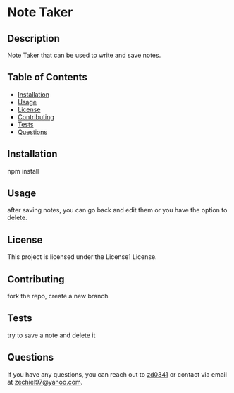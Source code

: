 
  # Note Taker
  
  ## Description
  Note Taker that can be used to write and save notes.
  
  ## Table of Contents
  - [Installation](#installation)
  - [Usage](#usage)
  - [License](#license)
  - [Contributing](#contributing)
  - [Tests](#tests)
  - [Questions](#questions)
  
  ## Installation
  npm install
  
  ## Usage
   after saving notes, you can go back and edit them or you have the option to delete.
  
  ## License
  This project is licensed under the License1 License.
  
  ## Contributing
  fork the repo, create a new branch
  
  ## Tests
  try to save a note and delete it
  
  ## Questions
  If you have any questions, you can reach out to [zd0341](https://github.com/zd0341) or contact via email at zechiel97@yahoo.com.
  
